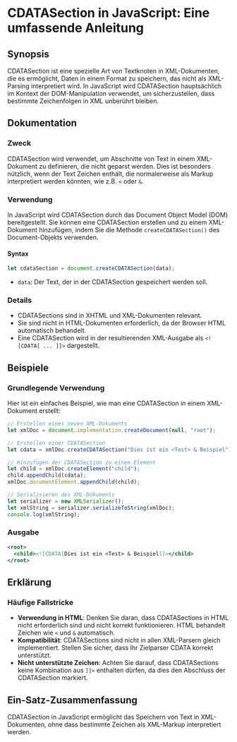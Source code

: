 <!--
Meta Description: # CDATASection in JavaScript: Eine umfassende Anleitung ## Synopsis CDATASection ist eine spezielle Art von Textknoten in XML-Dokumenten, die es ermög...
Meta Keywords: cdatasection, xml, der, nicht, javascript
-->

# CDATASection in JavaScript: Eine umfassende Anleitung

## Synopsis
CDATASection ist eine spezielle Art von Textknoten in XML-Dokumenten, die es ermöglicht, Daten in einem Format zu speichern, das nicht als XML-Parsing interpretiert wird. In JavaScript wird CDATASection hauptsächlich im Kontext der DOM-Manipulation verwendet, um sicherzustellen, dass bestimmte Zeichenfolgen in XML unberührt bleiben.

## Dokumentation
### Zweck
CDATASection wird verwendet, um Abschnitte von Text in einem XML-Dokument zu definieren, die nicht geparst werden. Dies ist besonders nützlich, wenn der Text Zeichen enthält, die normalerweise als Markup interpretiert werden könnten, wie z.B. `<` oder `&`.

### Verwendung
In JavaScript wird CDATASection durch das Document Object Model (DOM) bereitgestellt. Sie können eine CDATASection erstellen und zu einem XML-Dokument hinzufügen, indem Sie die Methode `createCDATASection()` des Document-Objekts verwenden.

#### Syntax
```javascript
let cdataSection = document.createCDATASection(data);
```

- `data`: Der Text, der in der CDATASection gespeichert werden soll.

### Details
- CDATASections sind in XHTML und XML-Dokumenten relevant.
- Sie sind nicht in HTML-Dokumenten erforderlich, da der Browser HTML automatisch behandelt.
- Eine CDATASection wird in der resultierenden XML-Ausgabe als `<![CDATA[ ... ]]>` dargestellt.

## Beispiele
### Grundlegende Verwendung
Hier ist ein einfaches Beispiel, wie man eine CDATASection in einem XML-Dokument erstellt:

```javascript
// Erstellen eines neuen XML-Dokuments
let xmlDoc = document.implementation.createDocument(null, "root");

// Erstellen einer CDATASection
let cdata = xmlDoc.createCDATASection("Dies ist ein <Test> & Beispiel");

// Hinzufügen der CDATASection zu einem Element
let child = xmlDoc.createElement("child");
child.appendChild(cdata);
xmlDoc.documentElement.appendChild(child);

// Serialisieren des XML-Dokuments
let serializer = new XMLSerializer();
let xmlString = serializer.serializeToString(xmlDoc);
console.log(xmlString);
```

### Ausgabe
```xml
<root>
  <child><![CDATA[Dies ist ein <Test> & Beispiel]]></child>
</root>
```

## Erklärung
### Häufige Fallstricke
- **Verwendung in HTML**: Denken Sie daran, dass CDATASections in HTML nicht erforderlich sind und nicht korrekt funktionieren. HTML behandelt Zeichen wie `<` und `&` automatisch.
- **Kompatibilität**: CDATASections sind nicht in allen XML-Parsern gleich implementiert. Stellen Sie sicher, dass Ihr Zielparser CDATA korrekt unterstützt.
- **Nicht unterstützte Zeichen**: Achten Sie darauf, dass CDATASections keine Kombination aus `]]>` enthalten dürfen, da dies den Abschluss der CDATASection markiert.

## Ein-Satz-Zusammenfassung
CDATASection in JavaScript ermöglicht das Speichern von Text in XML-Dokumenten, ohne dass bestimmte Zeichen als XML-Markup interpretiert werden.